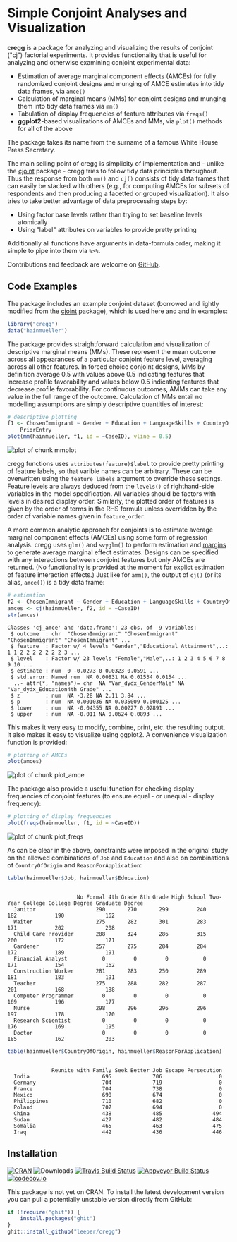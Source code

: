 # Simple Conjoint Analyses and Visualization

**cregg** is a package for analyzing and visualizing the results of conjoint ("cj") factorial experiments. It provides functionality that is useful for analyzing and otherwise examining conjoint experimental data:

 - Estimation of average marginal component effects (AMCEs) for fully randomized conjoint designs and munging of AMCE estimates into tidy data frames, via `amce()`
 - Calculation of marginal means (MMs) for conjoint designs and munging them into tidy data frames via `mm()`
 - Tabulation of display frequencies of feature attributes via `freqs()`
 - **ggplot2**-based visualizations of AMCEs and MMs, via `plot()` methods for all of the above

The package takes its name from the surname of a famous White House Press Secretary.

The main selling point of cregg is simplicity of implementation and - unlike the [cjoint](https://cran.r-project.org/package=cjoint) package - cregg tries to follow tidy data principles throughout. Thus the response from both `mm()` and `cj()` consists of tidy data frames that can easily be stacked with others (e.g., for computing AMCEs for subsets of respondents and then producing a facetted or grouped visualization). It also tries to take better advantage of data preprocessing steps by:

 - Using factor base levels rather than trying to set baseline levels atomically
 - Using "label" attributes on variables to provide pretty printing

Additionally all functions have arguments in data-formula order, making it simple to pipe into them via `%>%`.

Contributions and feedback are welcome on [GitHub](https://github.com/leeper/cregg/issues).

## Code Examples




The package includes an example conjoint dataset (borrowed and lightly modified from the [cjoint](https://cran.r-project.org/package=cjoint) package), which is used here and and in examples:


```r
library("cregg")
data("hainmueller")
```

The package provides straightforward calculation and visualization of descriptive marginal means (MMs). These represent the mean outcome across all appearances of a particular conjoint feature level, averaging across all other features. In forced choice conjoint designs, MMs by definition average 0.5 with values above 0.5 indicating features that increase profile favorability and values below 0.5 indicating features that decrease profile favorability. For continuous outcomes, AMMs can take any value in the full range of the outcome. Calculation of MMs entail no modelling assumptions are simply descriptive quantities of interest:


```r
# descriptive plotting
f1 <- ChosenImmigrant ~ Gender + Education + LanguageSkills + CountryOfOrigin + Job + JobExperience + JobPlans + ReasonForApplication + 
    PriorEntry
plot(mm(hainmueller, f1, id = ~CaseID), vline = 0.5)
```

![plot of chunk mmplot](figure/mmplot-1.png)

cregg functions uses `attributes(feature)$label` to provide pretty printing of feature labels, so that varible names can be arbitrary. These can be overwritten using the `feature_labels` argument to override these settings. Feature levels are always deduced from the `levels()` of righthand-side variables in the model specification. All variables should be factors with levels in desired display order. Similarly, the plotted order of features is given by the order of terms in the RHS formula unless overridden by the order of variable names given in `feature_order`.

A more common analytic approach for conjoints is to estimate average marginal component effects (AMCEs) using some form of regression analysis. cregg uses `glm()` and `svyglm()` to perform estimation and [margins](https://cran.r-project.org/package=margins) to generate average marginal effect estimates. Designs can be specified with any interactions between conjoint features but only AMCEs are returned. (No functionality is provided at the moment for explict estimation of feature interaction effects.) Just like for `amm()`, the output of `cj()` (or its alias, `amce()`) is a tidy data frame:


```r
# estimation
f2 <- ChosenImmigrant ~ Gender + Education + LanguageSkills + CountryOfOrigin
amces <- cj(hainmueller, f2, id = ~CaseID)
str(amces)
```

```
Classes 'cj_amce' and 'data.frame':	23 obs. of  9 variables:
 $ outcome  : chr  "ChosenImmigrant" "ChosenImmigrant" "ChosenImmigrant" "ChosenImmigrant" ...
 $ feature  : Factor w/ 4 levels "Gender","Educational Attainment",..: 1 1 2 2 2 2 2 2 2 3 ...
 $ level    : Factor w/ 23 levels "Female","Male",..: 1 2 3 4 5 6 7 8 9 10 ...
 $ estimate : num  0 -0.0273 0 0.0323 0.0591 ...
 $ std.error: Named num  NA 0.00831 NA 0.01534 0.0154 ...
  ..- attr(*, "names")= chr  NA "Var_dydx_GenderMale" NA "Var_dydx_Education4th Grade" ...
 $ z        : num  NA -3.28 NA 2.11 3.84 ...
 $ p        : num  NA 0.001036 NA 0.035009 0.000125 ...
 $ lower    : num  NA -0.04355 NA 0.00227 0.02891 ...
 $ upper    : num  NA -0.011 NA 0.0624 0.0893 ...
```

This makes it very easy to modify, combine, print, etc. the resulting output. It also makes it easy to visualize using ggplot2. A convenience visualization function is provided:


```r
# plotting of AMCEs
plot(amces)
```

![plot of chunk plot_amce](figure/plot_amce-1.png)

The package also provide a useful function for checking display frequencies of conjoint features (to ensure equal - or unequal - display frequency):


```r
# plotting of display frequencies
plot(freqs(hainmueller, f1, id = ~CaseID))
```

![plot of chunk plot_freqs](figure/plot_freqs-1.png)

As can be clear in the above, constraints were imposed in the original study on the allowed combinations of `Job` and `Education` and also on combinations of `CountryOfOrigin` and `ReasonForApplication`:


```r
table(hainmueller$Job, hainmueller$Education)
```

```
                     
                      No Formal 4th Grade 8th Grade High School Two-Year College College Degree Graduate Degree
  Janitor                   290       270       299         240              182            190             162
  Waiter                    275       282       301         283              171            202             208
  Child Care Provider       288       324       286         315              200            172             171
  Gardener                  257       275       284         284              172            189             191
  Financial Analyst           0         0         0           0              171            154             162
  Construction Worker       281       283       250         289              181            183             191
  Teacher                   275       288       282         287              201            168             188
  Computer Programmer         0         0         0           0              169            196             177
  Nurse                     298       296       296         296              197            178             170
  Research Scientist          0         0         0           0              176            169             195
  Doctor                      0         0         0           0              185            162             203
```

```r
table(hainmueller$CountryOfOrigin, hainmueller$ReasonForApplication)
```

```
             
              Reunite with Family Seek Better Job Escape Persecution
  India                       695             706                  0
  Germany                     704             719                  0
  France                      704             738                  0
  Mexico                      690             674                  0
  Philippines                 710             682                  0
  Poland                      707             694                  0
  China                       438             485                494
  Sudan                       427             482                484
  Somalia                     465             463                475
  Iraq                        442             436                446
```

## Installation

[![CRAN](https://www.r-pkg.org/badges/version/cregg)](https://cran.r-project.org/package=cregg)
![Downloads](https://cranlogs.r-pkg.org/badges/cregg)
[![Travis Build Status](https://travis-ci.org/leeper/cregg.png?branch=master)](https://travis-ci.org/leeper/cregg)
[![Appveyor Build Status](https://ci.appveyor.com/api/projects/status/PROJECTNUMBER?svg=true)](https://ci.appveyor.com/project/leeper/cregg)
[![codecov.io](https://codecov.io/github/leeper/cregg/coverage.svg?branch=master)](https://codecov.io/github/leeper/cregg?branch=master)

This package is not yet on CRAN. To install the latest development version you can pull a potentially unstable version directly from GitHub:

```R
if (!require("ghit")) {
    install.packages("ghit")
}
ghit::install_github("leeper/cregg")
```
